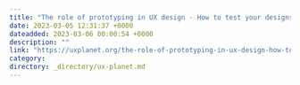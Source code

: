 ```yaml
---
title: "The role of prototyping in UX design - How to test your designs ‍"
date: 2023-03-05 12:31:37 +0000
dateadded: 2023-03-06 00:00:54 +0000
description: ""
link: "https://uxplanet.org/the-role-of-prototyping-in-ux-design-how-to-test-your-designs-acc70b5a1410?source=rss----819cc2aaeee0---4"
category:
directory: _directory/ux-planet.md
---
```

